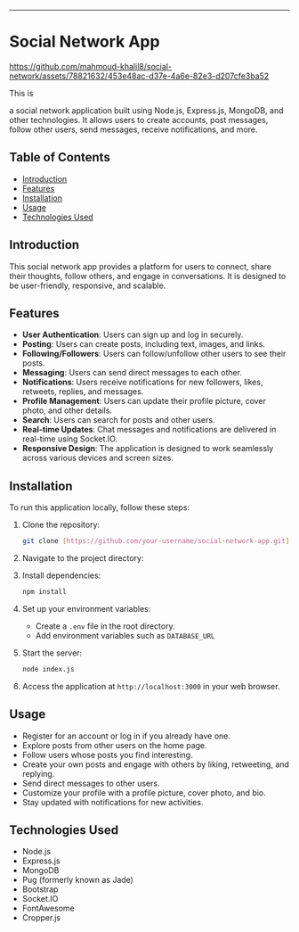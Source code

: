 
---

# Social Network App



https://github.com/mahmoud-khalil8/social-network/assets/78821632/453e48ac-d37e-4a6e-82e3-d207cfe3ba52


This is 


a social network application built using Node.js, Express.js, MongoDB, and other technologies. It allows users to create accounts, post messages, follow other users, send messages, receive notifications, and more.

## Table of Contents

- [Introduction](#introduction)
- [Features](#features)
- [Installation](#installation)
- [Usage](#usage)
- [Technologies Used](#technologies-used)


## Introduction

This social network app provides a platform for users to connect, share their thoughts, follow others, and engage in conversations. It is designed to be user-friendly, responsive, and scalable.

## Features

- **User Authentication**: Users can sign up and log in securely.
- **Posting**: Users can create posts, including text, images, and links.
- **Following/Followers**: Users can follow/unfollow other users to see their posts.
- **Messaging**: Users can send direct messages to each other.
- **Notifications**: Users receive notifications for new followers, likes, retweets, replies, and messages.
- **Profile Management**: Users can update their profile picture, cover photo, and other details.
- **Search**: Users can search for posts and other users.
- **Real-time Updates**: Chat messages and notifications are delivered in real-time using Socket.IO.
- **Responsive Design**: The application is designed to work seamlessly across various devices and screen sizes.

## Installation

To run this application locally, follow these steps:

1. Clone the repository:

   ```bash
   git clone [https://github.com/your-username/social-network-app.git](https://github.com/mahmoud-khalil8/social-network.git)
   ```

2. Navigate to the project directory:

3. Install dependencies:

   ```bash
   npm install
   ```

4. Set up your environment variables:

   - Create a `.env` file in the root directory.
   - Add environment variables such as `DATABASE_URL`

5. Start the server:

   ```bash
   node index.js
   ```

6. Access the application at `http://localhost:3000` in your web browser.

## Usage

- Register for an account or log in if you already have one.
- Explore posts from other users on the home page.
- Follow users whose posts you find interesting.
- Create your own posts and engage with others by liking, retweeting, and replying.
- Send direct messages to other users.
- Customize your profile with a profile picture, cover photo, and bio.
- Stay updated with notifications for new activities.

## Technologies Used

- Node.js
- Express.js
- MongoDB
- Pug (formerly known as Jade)
- Bootstrap
- Socket.IO
- FontAwesome
- Cropper.js
